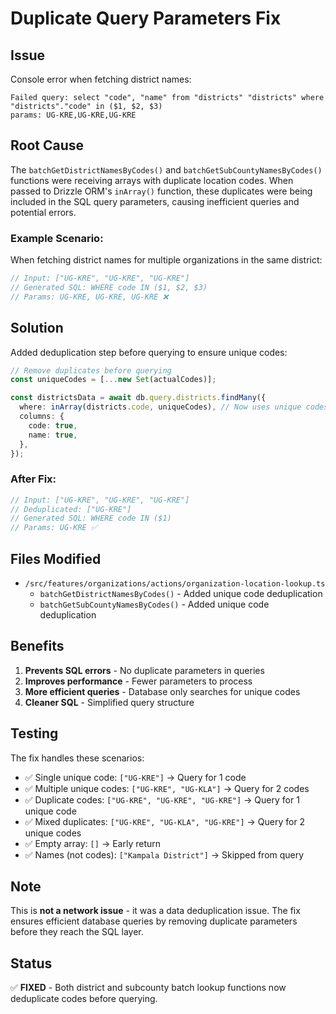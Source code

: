 # Duplicate Query Parameters Fix

## Issue

Console error when fetching district names:

```
Failed query: select "code", "name" from "districts" "districts" where "districts"."code" in ($1, $2, $3)
params: UG-KRE,UG-KRE,UG-KRE
```

## Root Cause

The `batchGetDistrictNamesByCodes()` and `batchGetSubCountyNamesByCodes()`
functions were receiving arrays with duplicate location codes. When passed to
Drizzle ORM's `inArray()` function, these duplicates were being included in the
SQL query parameters, causing inefficient queries and potential errors.

### Example Scenario:

When fetching district names for multiple organizations in the same district:

```typescript
// Input: ["UG-KRE", "UG-KRE", "UG-KRE"]
// Generated SQL: WHERE code IN ($1, $2, $3)
// Params: UG-KRE, UG-KRE, UG-KRE ❌
```

## Solution

Added deduplication step before querying to ensure unique codes:

```typescript
// Remove duplicates before querying
const uniqueCodes = [...new Set(actualCodes)];

const districtsData = await db.query.districts.findMany({
  where: inArray(districts.code, uniqueCodes), // Now uses unique codes
  columns: {
    code: true,
    name: true,
  },
});
```

### After Fix:

```typescript
// Input: ["UG-KRE", "UG-KRE", "UG-KRE"]
// Deduplicated: ["UG-KRE"]
// Generated SQL: WHERE code IN ($1)
// Params: UG-KRE ✅
```

## Files Modified

- `/src/features/organizations/actions/organization-location-lookup.ts`
  - `batchGetDistrictNamesByCodes()` - Added unique code deduplication
  - `batchGetSubCountyNamesByCodes()` - Added unique code deduplication

## Benefits

1. **Prevents SQL errors** - No duplicate parameters in queries
2. **Improves performance** - Fewer parameters to process
3. **More efficient queries** - Database only searches for unique codes
4. **Cleaner SQL** - Simplified query structure

## Testing

The fix handles these scenarios:

- ✅ Single unique code: `["UG-KRE"]` → Query for 1 code
- ✅ Multiple unique codes: `["UG-KRE", "UG-KLA"]` → Query for 2 codes
- ✅ Duplicate codes: `["UG-KRE", "UG-KRE", "UG-KRE"]` → Query for 1 unique code
- ✅ Mixed duplicates: `["UG-KRE", "UG-KLA", "UG-KRE"]` → Query for 2 unique
  codes
- ✅ Empty array: `[]` → Early return
- ✅ Names (not codes): `["Kampala District"]` → Skipped from query

## Note

This is **not a network issue** - it was a data deduplication issue. The fix
ensures efficient database queries by removing duplicate parameters before they
reach the SQL layer.

## Status

✅ **FIXED** - Both district and subcounty batch lookup functions now
deduplicate codes before querying.
